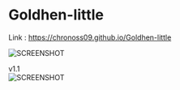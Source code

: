 # Goldhen-little

Link : https://chronoss09.github.io/Goldhen-little

![SCREENSHOT](https://github.com/chronoss09/Goldhen-little/blob/main/19700101010426.jpg)

v1.1  
![SCREENSHOT](https://github.com/chronoss09/Goldhen-little/blob/main/19700101010908.jpg)
